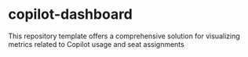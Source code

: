 # copilot-dashboard
 This repository template offers a comprehensive solution for visualizing metrics related to Copilot usage and seat assignments
